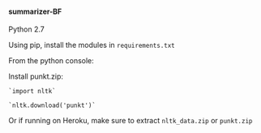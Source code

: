 #### summarizer-BF

Python 2.7

Using pip, install the modules in `requirements.txt`

From the python console:

Install punkt.zip:

    `import nltk`
    
    `nltk.download('punkt')` 

Or if running on Heroku, make sure to extract `nltk_data.zip` or `punkt.zip`
